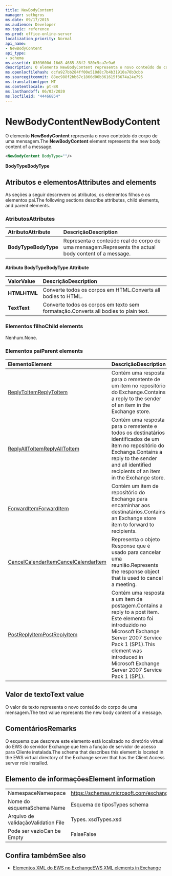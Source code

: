 ```yaml
---
title: NewBodyContent
manager: sethgros
ms.date: 09/17/2015
ms.audience: Developer
ms.topic: reference
ms.prod: office-online-server
localization_priority: Normal
api_name:
- NewBodyContent
api_type:
- schema
ms.assetid: 0303600d-16d8-4685-88f2-980c5ca7e9a6
description: O elemento NewBodyContent representa o novo conteúdo do corpo de uma mensagem.
ms.openlocfilehash: dcfa927bb284ff00e510d8c7b4b31910a70b3cbb
ms.sourcegitcommit: 88ec988f2bb67c1866d06b361615f3674a24e795
ms.translationtype: MT
ms.contentlocale: pt-BR
ms.lasthandoff: 06/03/2020
ms.locfileid: "44466854"
---
```

# <a name="newbodycontent"></a><span data-ttu-id="b64e0-103">NewBodyContent</span><span class="sxs-lookup"><span data-stu-id="b64e0-103">NewBodyContent</span></span>

<span data-ttu-id="b64e0-104">O elemento **NewBodyContent** representa o novo conteúdo do corpo de uma mensagem.</span><span class="sxs-lookup"><span data-stu-id="b64e0-104">The **NewBodyContent** element represents the new body content of a message.</span></span> 
  
```xml
<NewBodyContent BodyType=""/>
```

 <span data-ttu-id="b64e0-105">**BodyType**</span><span class="sxs-lookup"><span data-stu-id="b64e0-105">**BodyType**</span></span>
## <a name="attributes-and-elements"></a><span data-ttu-id="b64e0-106">Atributos e elementos</span><span class="sxs-lookup"><span data-stu-id="b64e0-106">Attributes and elements</span></span>

<span data-ttu-id="b64e0-107">As seções a seguir descrevem os atributos, os elementos filhos e os elementos pai.</span><span class="sxs-lookup"><span data-stu-id="b64e0-107">The following sections describe attributes, child elements, and parent elements.</span></span>
  
### <a name="attributes"></a><span data-ttu-id="b64e0-108">Atributos</span><span class="sxs-lookup"><span data-stu-id="b64e0-108">Attributes</span></span>

|<span data-ttu-id="b64e0-109">**Atributo**</span><span class="sxs-lookup"><span data-stu-id="b64e0-109">**Attribute**</span></span>|<span data-ttu-id="b64e0-110">**Descrição**</span><span class="sxs-lookup"><span data-stu-id="b64e0-110">**Description**</span></span>|
|:-----|:-----|
|<span data-ttu-id="b64e0-111">**BodyType**</span><span class="sxs-lookup"><span data-stu-id="b64e0-111">**BodyType**</span></span> <br/> |<span data-ttu-id="b64e0-112">Representa o conteúdo real do corpo de uma mensagem.</span><span class="sxs-lookup"><span data-stu-id="b64e0-112">Represents the actual body content of a message.</span></span>  <br/> |
   
#### <a name="bodytype-attribute"></a><span data-ttu-id="b64e0-113">Atributo BodyType</span><span class="sxs-lookup"><span data-stu-id="b64e0-113">BodyType Attribute</span></span>

|<span data-ttu-id="b64e0-114">**Valor**</span><span class="sxs-lookup"><span data-stu-id="b64e0-114">**Value**</span></span>|<span data-ttu-id="b64e0-115">**Descrição**</span><span class="sxs-lookup"><span data-stu-id="b64e0-115">**Description**</span></span>|
|:-----|:-----|
|<span data-ttu-id="b64e0-116">**HTML**</span><span class="sxs-lookup"><span data-stu-id="b64e0-116">**HTML**</span></span> <br/> |<span data-ttu-id="b64e0-117">Converte todos os corpos em HTML.</span><span class="sxs-lookup"><span data-stu-id="b64e0-117">Converts all bodies to HTML.</span></span>  <br/> |
|<span data-ttu-id="b64e0-118">**Text**</span><span class="sxs-lookup"><span data-stu-id="b64e0-118">**Text**</span></span> <br/> |<span data-ttu-id="b64e0-119">Converte todos os corpos em texto sem formatação.</span><span class="sxs-lookup"><span data-stu-id="b64e0-119">Converts all bodies to plain text.</span></span>  <br/> |
   
### <a name="child-elements"></a><span data-ttu-id="b64e0-120">Elementos filho</span><span class="sxs-lookup"><span data-stu-id="b64e0-120">Child elements</span></span>

<span data-ttu-id="b64e0-121">Nenhum.</span><span class="sxs-lookup"><span data-stu-id="b64e0-121">None.</span></span>
  
### <a name="parent-elements"></a><span data-ttu-id="b64e0-122">Elementos pai</span><span class="sxs-lookup"><span data-stu-id="b64e0-122">Parent elements</span></span>

|<span data-ttu-id="b64e0-123">**Elemento**</span><span class="sxs-lookup"><span data-stu-id="b64e0-123">**Element**</span></span>|<span data-ttu-id="b64e0-124">**Descrição**</span><span class="sxs-lookup"><span data-stu-id="b64e0-124">**Description**</span></span>|
|:-----|:-----|
|[<span data-ttu-id="b64e0-125">ReplyToItem</span><span class="sxs-lookup"><span data-stu-id="b64e0-125">ReplyToItem</span></span>](replytoitem.md) <br/> |<span data-ttu-id="b64e0-126">Contém uma resposta para o remetente de um item no repositório do Exchange.</span><span class="sxs-lookup"><span data-stu-id="b64e0-126">Contains a reply to the sender of an item in the Exchange store.</span></span>  <br/> |
|[<span data-ttu-id="b64e0-127">ReplyAllToItem</span><span class="sxs-lookup"><span data-stu-id="b64e0-127">ReplyAllToItem</span></span>](replyalltoitem.md) <br/> |<span data-ttu-id="b64e0-128">Contém uma resposta para o remetente e todos os destinatários identificados de um item no repositório do Exchange.</span><span class="sxs-lookup"><span data-stu-id="b64e0-128">Contains a reply to the sender and all identified recipients of an item in the Exchange store.</span></span>  <br/> |
|[<span data-ttu-id="b64e0-129">ForwardItem</span><span class="sxs-lookup"><span data-stu-id="b64e0-129">ForwardItem</span></span>](forwarditem.md) <br/> |<span data-ttu-id="b64e0-130">Contém um item de repositório do Exchange para encaminhar aos destinatários.</span><span class="sxs-lookup"><span data-stu-id="b64e0-130">Contains an Exchange store item to forward to recipients.</span></span>  <br/> |
|[<span data-ttu-id="b64e0-131">CancelCalendarItem</span><span class="sxs-lookup"><span data-stu-id="b64e0-131">CancelCalendarItem</span></span>](cancelcalendaritem.md) <br/> |<span data-ttu-id="b64e0-132">Representa o objeto Response que é usado para cancelar uma reunião.</span><span class="sxs-lookup"><span data-stu-id="b64e0-132">Represents the response object that is used to cancel a meeting.</span></span>  <br/> |
|[<span data-ttu-id="b64e0-133">PostReplyItem</span><span class="sxs-lookup"><span data-stu-id="b64e0-133">PostReplyItem</span></span>](postreplyitem.md) <br/> |<span data-ttu-id="b64e0-134">Contém uma resposta a um item de postagem.</span><span class="sxs-lookup"><span data-stu-id="b64e0-134">Contains a reply to a post item.</span></span> <span data-ttu-id="b64e0-135">Este elemento foi introduzido no Microsoft Exchange Server 2007 Service Pack 1 (SP1).</span><span class="sxs-lookup"><span data-stu-id="b64e0-135">This element was introduced in Microsoft Exchange Server 2007 Service Pack 1 (SP1).</span></span>  <br/> |
   
## <a name="text-value"></a><span data-ttu-id="b64e0-136">Valor de texto</span><span class="sxs-lookup"><span data-stu-id="b64e0-136">Text value</span></span>

<span data-ttu-id="b64e0-137">O valor de texto representa o novo conteúdo do corpo de uma mensagem.</span><span class="sxs-lookup"><span data-stu-id="b64e0-137">The text value represents the new body content of a message.</span></span>
  
## <a name="remarks"></a><span data-ttu-id="b64e0-138">Comentários</span><span class="sxs-lookup"><span data-stu-id="b64e0-138">Remarks</span></span>

<span data-ttu-id="b64e0-139">O esquema que descreve este elemento está localizado no diretório virtual do EWS do servidor Exchange que tem a função de servidor de acesso para Cliente instalada.</span><span class="sxs-lookup"><span data-stu-id="b64e0-139">The schema that describes this element is located in the EWS virtual directory of the Exchange server that has the Client Access server role installed.</span></span>
  
## <a name="element-information"></a><span data-ttu-id="b64e0-140">Elemento de informações</span><span class="sxs-lookup"><span data-stu-id="b64e0-140">Element information</span></span>

|||
|:-----|:-----|
|<span data-ttu-id="b64e0-141">Namespace</span><span class="sxs-lookup"><span data-stu-id="b64e0-141">Namespace</span></span>  <br/> |https://schemas.microsoft.com/exchange/services/2006/types  <br/> |
|<span data-ttu-id="b64e0-142">Nome do esquema</span><span class="sxs-lookup"><span data-stu-id="b64e0-142">Schema Name</span></span>  <br/> |<span data-ttu-id="b64e0-143">Esquema de tipos</span><span class="sxs-lookup"><span data-stu-id="b64e0-143">Types schema</span></span>  <br/> |
|<span data-ttu-id="b64e0-144">Arquivo de validação</span><span class="sxs-lookup"><span data-stu-id="b64e0-144">Validation File</span></span>  <br/> |<span data-ttu-id="b64e0-145">Types. xsd</span><span class="sxs-lookup"><span data-stu-id="b64e0-145">Types.xsd</span></span>  <br/> |
|<span data-ttu-id="b64e0-146">Pode ser vazio</span><span class="sxs-lookup"><span data-stu-id="b64e0-146">Can be Empty</span></span>  <br/> |<span data-ttu-id="b64e0-147">False</span><span class="sxs-lookup"><span data-stu-id="b64e0-147">False</span></span>  <br/> |
   
## <a name="see-also"></a><span data-ttu-id="b64e0-148">Confira também</span><span class="sxs-lookup"><span data-stu-id="b64e0-148">See also</span></span>



- [<span data-ttu-id="b64e0-149">Elementos XML do EWS no Exchange</span><span class="sxs-lookup"><span data-stu-id="b64e0-149">EWS XML elements in Exchange</span></span>](ews-xml-elements-in-exchange.md)

